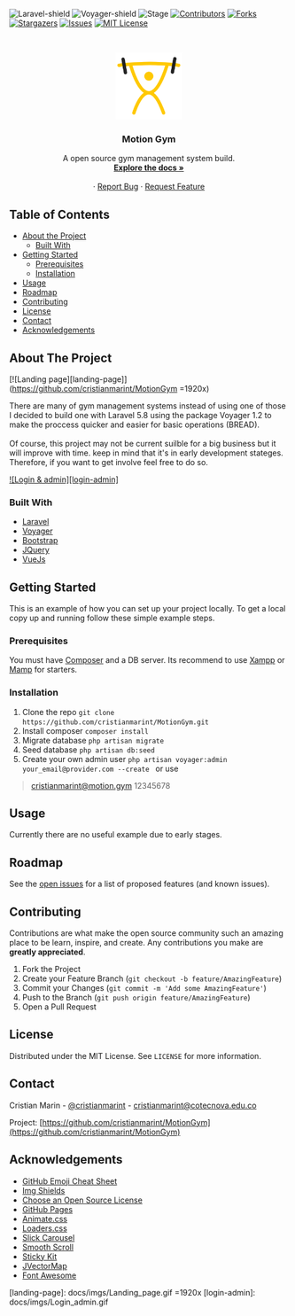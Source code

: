 ![Laravel-shield][Laravel-shield]
![Voyager-shield][Voyager-shield]
![Stage][Stage]
[![Contributors][contributors-shield]][contributors-url]
[![Forks][forks-shield]][forks-url]
[![Stargazers][stars-shield]][stars-url]
[![Issues][issues-shield]][issues-url]
[![MIT License][license-shield]][license-url]

<link rel="shortcut icon" href="http://www.iconj.com/ico/0/j/0jfxz36x0g.ico" type="image/x-icon" />

<!-- PROJECT LOGO -->
<br />
<p align="center">
  <a href="https://github.com/cristianmarint/MotionGym">
    <img src="docs/imgs/logo.png" alt="Logo" width="120" height="120">
  </a>

  <h3 align="center">Motion Gym</h3>

  <p align="center">
A open source gym management system build.
    <br />
    <a href="https://cristianmarint.github.io/MotionGym/"><strong>Explore the docs »</strong></a>
    <br />
    <br />
    ·
    <a href="https://github.com/cristianmarint/MotionGym/issues">Report Bug</a>
    ·
    <a href="https://github.com/cristianmarint/MotionGym/issues">Request Feature</a>
  </p>
</p>



<!-- TABLE OF CONTENTS -->
## Table of Contents

* [About the Project](#about-the-project)
  * [Built With](#built-with)
* [Getting Started](#getting-started)
  * [Prerequisites](#prerequisites)
  * [Installation](#installation)
* [Usage](#usage)
* [Roadmap](#roadmap)
* [Contributing](#contributing)
* [License](#license)
* [Contact](#contact)
* [Acknowledgements](#acknowledgements)



<!-- ABOUT THE PROJECT -->
## About The Project

[![Landing page][landing-page]](https://github.com/cristianmarint/MotionGym =1920x)

There are many of gym management systems instead of using one of those I decided to build one with Laravel 5.8 using the package Voyager 1.2 to make the proccess quicker and easier for basic operations (BREAD).  
<br>
Of course, this project may not be current suilble for a big business but it will improve with time. keep in mind that it's in early development stateges. Therefore, if you want to get involve feel free to do so.

[![Login & admin][login-admin]](https://github.com/cristianmarint/MotionGym)

### Built With
* [Laravel](https://laravel.com)
* [Voyager](https://laravelvoyager.com/)
* [Bootstrap](https://getbootstrap.com)
* [JQuery](https://jquery.com)
* [VueJs](https://vuejs.org/)



## Getting Started

This is an example of how you can set up your project locally.
To get a local copy up and running follow these simple example steps.

### Prerequisites

You must have [Composer](https://getcomposer.org/download/) and a DB server.
Its recommend to use [Xampp](https://www.apachefriends.org/es/index.html) or [Mamp](https://www.mamp.info/en/downloads/) for starters.

### Installation

1. Clone the repo
`git clone https://github.com/cristianmarint/MotionGym.git`
2. Install composer
`composer install`
3.  Migrate database
`php artisan migrate`
4. Seed database
`php artisan db:seed`
5. Create your own admin user
`php artisan voyager:admin your_email@provider.com --create `
or use 
> cristianmarint@motion.gym 12345678



<!-- USAGE EXAMPLES -->
## Usage

Currently there are no useful example due to early stages.



<!-- ROADMAP -->
## Roadmap
See the [open issues](https://github.com/cristianmarint/MotionGym/issues) for a list of proposed features (and known issues).



<!-- CONTRIBUTING -->
## Contributing

Contributions are what make the open source community such an amazing place to be learn, inspire, and create. Any contributions you make are **greatly appreciated**.

1. Fork the Project
2. Create your Feature Branch (`git checkout -b feature/AmazingFeature`)
3. Commit your Changes (`git commit -m 'Add some AmazingFeature'`)
4. Push to the Branch (`git push origin feature/AmazingFeature`)
5. Open a Pull Request



<!-- LICENSE -->
## License

Distributed under the MIT License. See `LICENSE` for more information.



<!-- CONTACT -->
## Contact

Cristian Marin - [@cristianmarint](https://twitter.com/cristianmarint) - cristianmarint@cotecnova.edu.co

Project: [https://github.com/cristianmarint/MotionGym](https://github.com/cristianmarint/MotionGym)



## Acknowledgements
* [GitHub Emoji Cheat Sheet](https://www.webpagefx.com/tools/emoji-cheat-sheet)
* [Img Shields](https://shields.io)
* [Choose an Open Source License](https://choosealicense.com)
* [GitHub Pages](https://pages.github.com)
* [Animate.css](https://daneden.github.io/animate.css)
* [Loaders.css](https://connoratherton.com/loaders)
* [Slick Carousel](https://kenwheeler.github.io/slick)
* [Smooth Scroll](https://github.com/cferdinandi/smooth-scroll)
* [Sticky Kit](http://leafo.net/sticky-kit)
* [JVectorMap](http://jvectormap.com)
* [Font Awesome](https://fontawesome.com)





<!-- MARKDOWN LINKS & IMAGES -->
<!-- https://www.markdownguide.org/basic-syntax/#reference-style-links -->
[contributors-shield]: https://img.shields.io/github/contributors/cristianmarint/MotionGym.svg?style=flat-square
[contributors-url]: https://github.com/cristianmarint/MotionGym/graphs/contributors
[forks-shield]: https://img.shields.io/github/forks/cristianmarint/MotionGym.svg?style=flat-square
[forks-url]: https://github.com/cristianmarint/MotionGym/network/members
[stars-shield]: https://img.shields.io/github/stars/cristianmarint/MotionGym.svg?style=flat-square
[stars-url]: https://github.com/cristianmarint/MotionGym/stargazers
[issues-shield]: https://img.shields.io/github/issues/cristianmarint/MotionGym.svg?style=flat-square
[issues-url]: https://github.com/cristianmarint/MotionGym/issues
[license-shield]: https://img.shields.io/github/license/cristianmarint/MotionGym.svg?style=flat-square
[Laravel-shield]: https://img.shields.io/badge/Laravel-5.8-f55247
[Voyager-shield]: https://img.shields.io/badge/Voyager-1.2-22A7F0
[Stage]: https://img.shields.io/badge/Stage-Pre%20Alpha-FFE525
[license-url]: https://github.com/cristianmarint/MotionGym/blob/master/LICENSE.txt
[landing-page]: docs/imgs/Landing_page.gif =1920x
[login-admin]: docs/imgs/Login_admin.gif
<!--stackedit_data:
eyJoaXN0b3J5IjpbLTIwMzE0MTI2NDMsMjA0OTEwMjA4MSw0Nj
k0NTM1MCwtNjAyNTEwMzA1LDIwMjY3MDQzMDYsMzE0NDEwMjk5
LDE0MjkxNDA0OTQsLTE0NDA1NTU1MzYsLTEwODQ3ODkwNDBdfQ
==
-->
